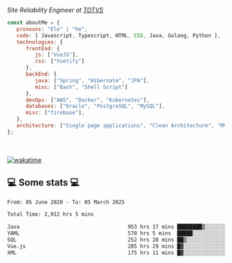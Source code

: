 <p><em>Site Reliability Engineer at <a href="https://www.totvs.com/">TOTVS</a></br>
</em></p>


```javascript
const aboutMe = {
   pronouns: "Ele" | "he",
   code: [ Javascript, Typescript, HTML, CSS, Java, Golang, Python ],
   technologies: {
      frontEnd: {
         js: ["VueJS"],
         css: ["Vuetify"]
      },
      backEnd: {
         java: ["Spring", "Hibernate", "JPA"],
         misc: ["Bash", "Shell Script"]
      },
      devOps: ["AWS", "Docker", "Kubernetes"],
      databases: ["Oracle", "PostgreSQL", "MySQL"],
      misc: ["firebase"],
   },
   architecture: ["Single page applications", "Clean Architecture", "MVC", "Microservices"],
};
```
</br></br>
[![wakatime](https://wakatime.com/badge/user/a3a8ed06-d304-4d6b-bc86-4adc418cdea7.svg)](https://wakatime.com/@a3a8ed06-d304-4d6b-bc86-4adc418cdea7)
<h2>💻 Some stats 💻</h2>

<!--START_SECTION:waka-->

```txt
From: 05 June 2020 - To: 05 March 2025

Total Time: 2,912 hrs 5 mins

Java                                   953 hrs 17 mins ████████▒░░░░░░░░░░░░░░░░   32.74 %
YAML                                   570 hrs 5 mins  █████░░░░░░░░░░░░░░░░░░░░   19.58 %
SQL                                    252 hrs 28 mins ██▒░░░░░░░░░░░░░░░░░░░░░░   08.67 %
Vue.js                                 205 hrs 29 mins █▓░░░░░░░░░░░░░░░░░░░░░░░   07.06 %
XML                                    175 hrs 11 mins █▓░░░░░░░░░░░░░░░░░░░░░░░   06.02 %
```

<!--END_SECTION:waka-->
